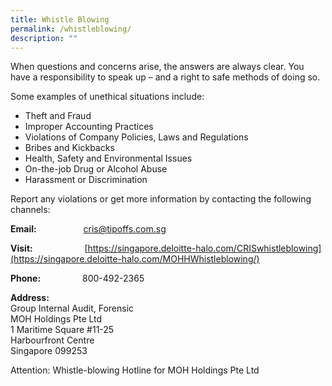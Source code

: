 ```yaml
---
title: Whistle Blowing
permalink: /whistleblowing/
description: ""
---
```



When questions and concerns arise, the answers are always clear. You have a responsibility to speak up – and a right to safe methods of doing so. 

Some examples of unethical situations include:

*   Theft and Fraud
*   Improper Accounting Practices
*   Violations of Company Policies, Laws and Regulations
*   Bribes and Kickbacks
*   Health, Safety and Environmental Issues
*   On-the-job Drug or Alcohol Abuse
*   Harassment or Discrimination

  
  
Report any violations or get more information by contacting the following channels:

**Email:**                   cris@tipoffs.com.sg

**Visit:**                     [https://singapore.deloitte-halo.com/CRISwhistleblowing](https://singapore.deloitte-halo.com/MOHHWhistleblowing/)

**Phone:**                 800-492-2365

**Address:**              
<br>Group Internal Audit, Forensic
<br>MOH Holdings Pte Ltd  
1 Maritime Square #11-25  
Harbourfront Centre  
Singapore 099253

Attention: Whistle-blowing Hotline for MOH Holdings Pte Ltd